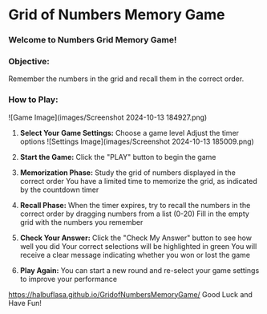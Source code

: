 # Grid of Numbers Memory Game

### Welcome to Numbers Grid Memory Game!

### Objective:
 Remember the numbers in the grid and recall them in the correct order.

###  How to Play:
![Game Image](images/Screenshot 2024-10-13 184927.png)

1. **Select Your Game Settings:**
Choose a game level
Adjust the timer options
![Settings Image](images/Screenshot 2024-10-13 185009.png)

2. **Start the Game:**
Click the "PLAY" button to begin the game

3. **Memorization Phase:**
Study the grid of numbers displayed in the correct order
You have a limited time to memorize the grid, as indicated by the countdown timer

4. **Recall Phase:**
When the timer expires, try to recall the numbers in the correct order by dragging numbers from a list (0-20)
Fill in the empty grid with the numbers you remember

5. **Check Your Answer:**
Click the "Check My Answer" button to see how well you did
Your correct selections will be highlighted in green
You will receive a clear message indicating whether you won or lost the game

6. **Play Again:**
You can start a new round and re-select your game settings to improve your performance

https://halbuflasa.github.io/GridofNumbersMemoryGame/
Good Luck and Have Fun!
